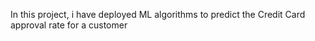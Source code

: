 In this project, i have deployed ML algorithms to predict the Credit Card approval rate for a customer
